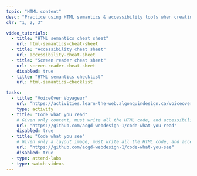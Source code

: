 ```yaml
---
topic: "HTML content"
desc: "Practice using HTML semantics & accessibility tools when creating lots of HTML pages."
clr: "1, 2, 3"

video_tutorials:
  - title: "HTML semantics cheat sheet"
    url: html-semantics-cheat-sheet
  - title: "Accessibility cheat sheet"
    url: accessibility-cheat-sheet
  - title: "Screen reader cheat sheet"
    url: screen-reader-cheat-sheet
    disabled: true
  - title: "HTML semantics checklist"
    url: html-semantics-checklist

tasks:
  - title: "VoiceOver Voyageur"
    url: "https://activities.learn-the-web.algonquindesign.ca/voiceover-voyageur/"
    type: activity
  - title: "Code what you read"
    # Given only content, must write all the HTML code, and accessibilify it
    url: "https://github.com/acgd-webdesign-1/code-what-you-read"
    disabled: true
  - title: "Code what you see"
    # Given only a layout image, must write all the HTML code, and accessibilify it
    url: "https://github.com/acgd-webdesign-1/code-what-you-see"
    disabled: true
  - type: attend-labs
  - type: watch-videos
---
```

